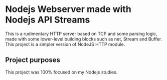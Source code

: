 # Nodejs Webserver made with Nodejs API Streams

This is a rudimentary HTTP server based on TCP and some parsing logic, made with some lower-level building blocks such as net, Stream and Buffer. This project is a simpler version of NodeJS HTTP module. 

## Project purposes

This project was 100% focused on my Nodejs studies.
